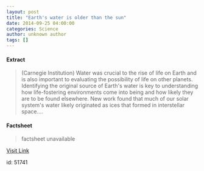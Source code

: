 ```yaml
---
layout: post
title: "Earth's water is older than the sun"
date: 2014-09-25 04:00:00
categories: Science
author: unknown author
tags: []
---
```



#### Extract
>(Carnegie Institution) Water was crucial to the rise of life on Earth and is also important to evaluating the possibility of life on other planets. Identifying the original source of Earth's water is key to understanding how life-fostering environments come into being and how likely they are to be found elsewhere. New work found that much of our solar system's water likely originated as ices that formed in interstellar space....

#### Factsheet
>factsheet unavailable

[Visit Link](http://www.eurekalert.org/pub_releases/2014-09/ci-ewi092214.php)

id:   51741


